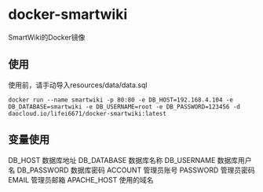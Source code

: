 # docker-smartwiki
SmartWiki的Docker镜像 
## 使用
使用前，请手动导入resources/data/data.sql
```
docker run --name smartwiki -p 80:80 -e DB_HOST=192.168.4.104 -e DB_DATABASE=smartwiki -e DB_USERNAME=root -e DB_PASSWORD=123456 -d daocloud.io/lifei6671/docker-smartwiki:latest
```

## 变量使用

DB_HOST 数据库地址
DB_DATABASE 数据库名称
DB_USERNAME 数据库用户名
DB_PASSWORD 数据库密码
ACCOUNT 管理员账号
PASSWORD 管理员密码
EMAIL  管理员邮箱
APACHE_HOST 使用的域名
